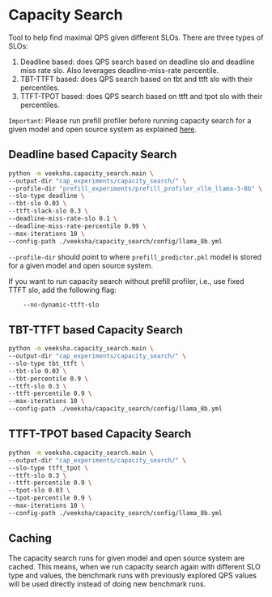 # Capacity Search

Tool to help find maximal QPS given different SLOs. There are three types of SLOs:
1. Deadline based: does QPS search based on deadline slo and deadline miss rate slo. Also leverages deadline-miss-rate percentile.
2. TBT-TTFT based: does QPS search based on tbt and ttft slo with their percentiles.
3. TTFT-TPOT based: does QPS search based on ttft and tpot slo with their percentiles.

`Important`: Please run prefill profiler before running capacity search for a given model and open source system as explained [here](../../../README.md#run-prefill-profiler).

## Deadline based Capacity Search
```bash
python -m veeksha.capacity_search.main \
--output-dir "cap_experiments/capacity_search/" \
--profile-dir "prefill_experiments/prefill_profiler_vllm_llama-3-8b" \
--slo-type deadline \
--tbt-slo 0.03 \
--ttft-slack-slo 0.3 \
--deadline-miss-rate-slo 0.1 \
--deadline-miss-rate-percentile 0.99 \
--max-iterations 10 \
--config-path ./veeksha/capacity_search/config/llama_8b.yml
```
`--profile-dir` should point to where `prefill_predictor.pkl` model is stored for a given model and open source system.

If you want to run capacity search without prefill profiler, i.e., use fixed TTFT slo, add the following flag:
```bash
    --no-dynamic-ttft-slo
```

## TBT-TTFT based Capacity Search
```bash
python -m veeksha.capacity_search.main \
--output-dir "cap_experiments/capacity_search/" \
--slo-type tbt_ttft \
--tbt-slo 0.03 \
--tbt-percentile 0.9 \
--ttft-slo 0.3 \
--ttft-percentile 0.9 \
--max-iterations 10 \
--config-path ./veeksha/capacity_search/config/llama_8b.yml
```

## TTFT-TPOT based Capacity Search
```bash
python -m veeksha.capacity_search.main \
--output-dir "cap_experiments/capacity_search/" \
--slo-type ttft_tpot \
--ttft-slo 0.3 \
--ttft-percentile 0.9 \
--tpot-slo 0.03 \
--tpot-percentile 0.9 \
--max-iterations 10 \
--config-path ./veeksha/capacity_search/config/llama_8b.yml
```

## Caching
The capacity search runs for given model and open source system are cached. This means, when we run capacity search again with different SLO type and values, the benchmark runs with previously explored QPS values will be used directly instead of doing new benchmark runs.
